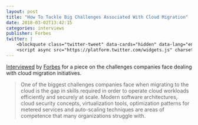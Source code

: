 ```yaml
---
layout: post
title: "How To Tackle Big Challenges Associated With Cloud Migration"
date: 2018-03-02T13:42:15
categories: interviews
publisher: Forbes
twitter: |
    <blockquote class="twitter-tweet" data-cards="hidden" data-lang="en"><p lang="en" dir="ltr"><a href="https://twitter.com/Forbes?ref_src=twsrc%5Etfw">@Forbes</a>&#39; 10 Technology Council members share personal insight on the challenges of such a drastic (but necessary) move. <a href="https://t.co/qEAZa3gs3v">https://t.co/qEAZa3gs3v</a> <a href="https://twitter.com/hashtag/Tech?src=hash&amp;ref_src=twsrc%5Etfw">#Tech</a> <a href="https://twitter.com/hashtag/Cloud?src=hash&amp;ref_src=twsrc%5Etfw">#Cloud</a></p>&mdash; Wasabi Technologies (@wasabi_cloud) <a href="https://twitter.com/wasabi_cloud/status/973650373008347137?ref_src=twsrc%5Etfw">March 13, 2018</a></blockquote>
    <script async src="https://platform.twitter.com/widgets.js" charset="utf-8"></script>
---
```


[Interviewed][ln1] by [Forbes][ln2] for a piece on the challenges companies face dealing with cloud migration initiatives.

> One of the biggest challenges companies face when migrating to the cloud is the gap in skills required in order to operate cloud workloads efficiently and securely at scale. Modern software architectures, cloud security concepts, virtualization tools, optimization patterns for metered services and auto-scaling techniques are areas of competence that many organizations struggle with.

[ln1]: https://www.forbes.com/sites/forbestechcouncil/2018/03/02/how-to-tackle-big-challenges-associated-with-cloud-migration/ "How To Tackle Big Challenges Associated With Cloud Migration - Forbes"
[ln2]: https://www.forbes.com/ "Forbes"

